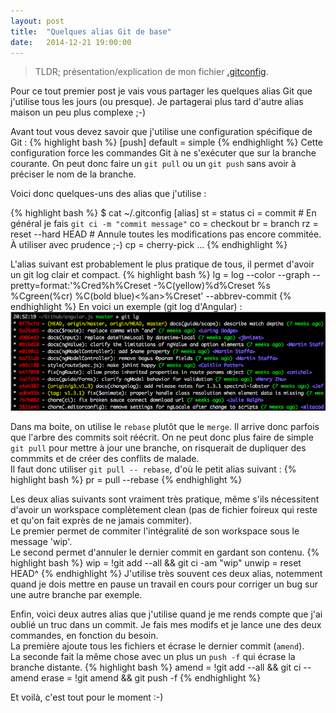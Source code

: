 ```yaml
---
layout: post
title:  "Quelques alias Git de base"
date:   2014-12-21 19:00:00
---
```


> TLDR; présentation/explication de mon fichier [.gitconfig](https://gist.github.com/roparz/de0e662fb980bdd8284e).

Pour ce tout premier post je vais vous partager les quelques alias Git que j'utilise
tous les jours (ou presque). Je partagerai plus tard d'autre alias maison un peu plus
complexe ;-)

Avant tout vous devez savoir que j'utilise une configuration spécifique de Git :
{% highlight bash %}
[push]
  default = simple
{% endhighlight %}
Cette configuration force les commandes Git à ne s'exécuter que sur la branche
courante. On peut donc faire un `git pull` ou un `git push` sans avoir à préciser
le nom de la branche.

Voici donc quelques-uns des alias que j'utilise :

{% highlight bash %}
$ cat ~/.gitconfig
[alias]
  st = status
  ci = commit # En général je fais `git ci -m "commit message"`
  co = checkout
  br = branch
  rz = reset --hard HEAD # Annule toutes les modifications pas encore commitée. À utiliser avec prudence ;-)
  cp = cherry-pick
  ...
{% endhighlight %}

L'alias suivant est probablement le plus pratique de tous, il permet d'avoir un git log clair et compact.
{% highlight bash %}
lg = log --color --graph --pretty=format:'%Cred%h%Creset -%C(yellow)%d%Creset %s %Cgreen(%cr) %C(bold blue)<%an>%Creset' --abbrev-commit
{% endhighlight %}
En voici un exemple (git log d'Angular) :
![git log exemple](/assets/git-log.png)

Dans ma boite, on utilise le `rebase` plutôt que le `merge`. Il arrive donc parfois
que l'arbre des commits soit réécrit. On ne peut donc plus faire de simple `git pull`
pour mettre à jour une branche, on risquerait de dupliquer des commmits et de créer
des conflits de malade.<br/>
Il faut donc utiliser `git pull -- rebase`, d'où le petit alias suivant :
{% highlight bash %}
pr = pull --rebase
{% endhighlight %}

Les deux alias suivants sont vraiment très pratique, même s'ils nécessitent d'avoir
un workspace complètement clean (pas de fichier foireux qui reste et qu'on fait
exprès de ne jamais commiter).<br/>
Le premier permet de commiter l'intégralité de son workspace sous le message 'wip'.<br/>
Le second permet d'annuler le dernier commit en gardant son contenu.
{% highlight bash %}
wip = !git add --all && git ci -am "wip"
unwip = reset HEAD^
{% endhighlight %}
J'utilise très souvent ces deux alias, notemment quand je dois mettre en pause
un travail en cours pour corriger un bug sur une autre branche par exemple.

Enfin, voici deux autres alias que j'utilise quand je me rends compte que j'ai
oublié un truc dans un commit. Je fais mes modifs et je lance une des deux commandes,
en fonction du besoin.<br/>
La première ajoute tous les fichiers et écrase le dernier commit (`amend`).<br/>
La seconde fait la même chose avec un plus un `push -f` qui écrase la branche distante.
{% highlight bash %}
amend = !git add --all && git ci --amend
erase = !git amend && git push -f
{% endhighlight %}

Et voilà, c'est tout pour le moment :-)
